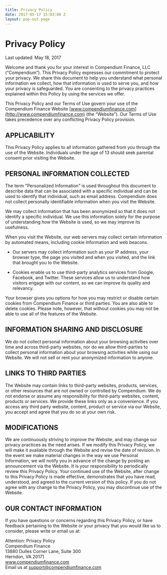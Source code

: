 ```yaml
---
title: Privacy Policy
date: 2017-05-17 15:03:00 Z
layout: pop-out-page
---
```


# Privacy Policy

Last updated: May 18, 2017

Welcome and thank you for your interest in Compendium Finance, LLC (“Compendium”). This Privacy Policy expresses our commitment to protect your privacy. We share this document to help you understand what personal information we collect, how that information is used to serve you, and how your privacy is safeguarded. You are consenting to the privacy practices explained within this Policy by using the services we offer.


This Privacy Policy and our Terms of Use govern your use of the Compendium Finance Website [www.compendiumfinance.com](http://www.compendiumfinance.com)  (the “Website”). Our Terms of Use takes precedence over any conflicting Privacy Policy provision.

## APPLICABILITY
This Privacy Policy applies to all information gathered from you through the use of the Website. Individuals under the age of 13 should seek parental consent prior visiting the Website.

## PERSONAL INFORMATION COLLECTED
The term "Personalized Information" is used throughout this document to describe data that can be associated with a specific individual and can be used to identify that individual, such as email address. Compendium does not collect personally identifiable information when you visit the Website.

We may collect information that has been anonymized so that it does not identify a specific individual. We use this information solely for the purpose of understanding how the Website is used, so we may improve its usefulness.

When you visit the Website, our web servers may collect certain information by automated means, including cookie information and web beacons.

* Our servers may collect information such as your IP address, your browser type, the page you visited and when you visited, and the link that brought you to the Website.

* Cookies enable us to use third-party analytics services from Google, Facebook, and Twitter. These services allow us to understand how visitors engage with our content, so we can improve its quality and relevancy.

Your browser gives you options for how you may restrict or disable certain cookies from Compendium Finance or third parties. You are also able to delete cookies. Please note, however, that without cookies you may not be able to use all of the features of the Website.

## INFORMATION SHARING AND DISCLOSURE
We do not collect personal information about your browsing activities over time and across third-party websites, nor do we allow third-parties to collect personal information about your browsing activities while using our Website. We will not sell or rent your anonymized information to anyone.

## LINKS TO THIRD PARTIES
The Website may contain links to third-party websites, products, services, or other resources that are not owned or controlled by Compendium. We do not endorse or assume any responsibility for third-party websites, content, products or services. We provide these links only as a convenience. If you access any third party website, content, product or service via our Website, you accept and agree that you do so at your own risk.

## MODIFICATIONS
We are continuously striving to improve the Website, and may change our privacy practices as the need arises. If we modify this Privacy Policy, we will make it available through the Website and revise the date of revision. In the event we make material changes in the way we use Personal Information, we will notify you in advance of the change by posting an announcement via the Website. It is your responsibility to periodically review this Privacy Policy. Your continued use of the Website, after change to this Privacy Policy is made effective, demonstrates that you have read, understood, and agreed to the current version of this policy. If you do not agree with any change to the Privacy Policy, you may discontinue use of the Website.

## OUR CONTACT INFORMATION
If you have questions or concerns regarding this Privacy Policy, or have feedback pertaining to the Website or your privacy that you would like us to consider, please write or email us at:

Attention: Privacy Policy   
Compendium Finance   
13880 Dulles Corner Lane, Suite 300   
Herndon, VA 20171   
www.compendiumfinance.com   
Email us at support@compendiumfinance.com





